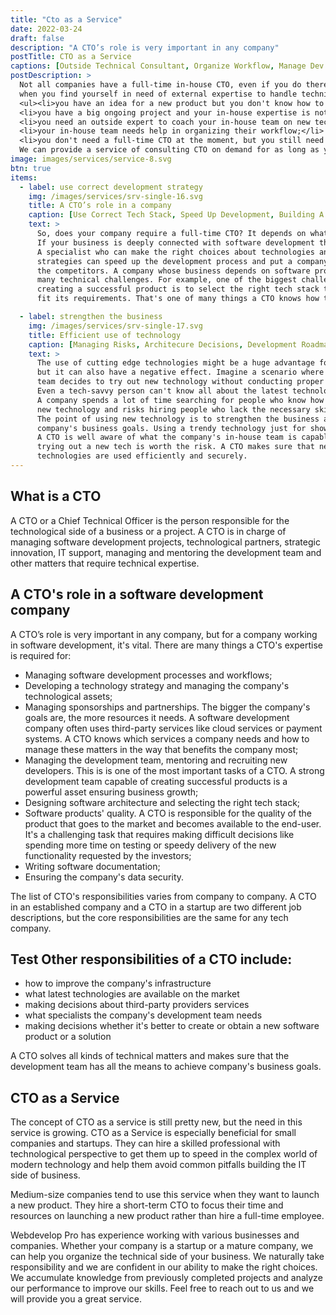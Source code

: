 ```yaml
---
title: "Cto as a Service"
date: 2022-03-24
draft: false
description: "A CTO’s role is very important in any company"
postTitle: CTO as a Service
captions: [Outside Technical Consultant, Organize Workflow, Manage Dev Team, Improve Infrastructure]
postDescription: >
  Not all companies have a full-time in-house CTO, even if you do there might come a time 
  when you find yourself in need of external expertise to handle technical challenges for your business:
  <ul><li>you have an idea for a new product but you don't know how to implement it;</li>
  <li>you have a big ongoing project and your in-house expertise is not enough to proceed;</li>
  <li>you need an outside expert to coach your in-house team on new technology trends;</li>
  <li>your in-house team needs help in organizing their workflow;</li>
  <li>you don't need a full-time CTO at the moment, but you still need someone to give you advice on technologies</li></ul>
  We can provide a service of consulting CTO on demand for as long as you need it. 
image: images/services/service-8.svg
btn: true
items:
  - label: use correct development strategy
    img: /images/services/srv-single-16.svg
    title: A CTO’s role in a company
    caption: [Use Correct Tech Stack, Speed Up Development, Building A Team]
    text: >
      So, does your company require a full-time CTO? It depends on what your company does. 
      If your business is deeply connected with software development the answer is definitely yes. 
      A specialist who can make the right choices about technologies and development 
      strategies can speed up the development process and put a company in front of 
      the competitors. A company whose business depends on software products faces 
      many technical challenges. For example, one of the biggest challenges in 
      creating a successful product is to select the right tech stack to 
      fit its requirements. That's one of many things a CTO knows how to do.

  - label: strengthen the business
    img: /images/services/srv-single-17.svg
    title: Efficient use of technology
    caption: [Managing Risks, Architecure Decisions, Development Roadmap]
    text: >
      The use of cutting edge technologies might be a huge advantage for a company, 
      but it can also have a negative effect. Imagine a scenario where an in-house 
      team decides to try out new technology without conducting proper research first. 
      Even a tech-savvy person can't know all about the latest technological innovations. 
      A company spends a lot of time searching for people who know how to work this 
      new technology and risks hiring people who lack the necessary skills.
      The point of using new technology is to strengthen the business and achieve the 
      company's business goals. Using a trendy technology just for show is not productive. 
      A CTO is well aware of what the company's in-house team is capable of and whether 
      trying out a new tech is worth the risk. A CTO makes sure that new 
      technologies are used efficiently and securely.
---
```


## What is a CTO

A CTO or a Chief Technical Officer is the person responsible for 
the technological side of a business or a project. 
A CTO is in charge of managing software development 
projects, technological partners, strategic innovation, 
IT support, managing and mentoring the development 
team and other matters that require technical expertise.

## A CTO's role in a software development company

A CTO’s role is very important in any company, but for a company working in software development, it's vital.
There are many things a CTO's expertise is required for:

- Managing software development processes and workflows;
- Developing a technology strategy and managing the company's technological assets;
- Managing sponsorships and partnerships. The bigger the company's goals are, 
  the more resources it needs. A software development company often 
  uses third-party services like cloud services or payment systems. 
  A CTO knows which services a company needs and how to manage 
  these matters in the way that benefits the company most;
- Managing the development team, mentoring and recruiting new developers. 
  This is is one of the most important tasks of a CTO. A strong 
  development team capable of creating successful products 
  is a powerful asset ensuring business growth;
- Designing software architecture and selecting the right tech stack;
- Software products' quality. A CTO is responsible for the quality 
  of the product that goes to the market and becomes available 
  to the end-user. It's a challenging task that requires 
  making difficult decisions like spending more time on 
  testing or speedy delivery of the new functionality requested by the investors;
- Writing software documentation;
- Ensuring the company's data security.

The list of CTO's responsibilities varies from company to company. 
A CTO in an established company and a CTO in a startup are 
two different job descriptions, but the core responsibilities are the same for any tech company.

## Test Other responsibilities of a CTO include:

- how to improve the company's infrastructure
- what latest technologies are available on the market
- making decisions about third-party providers services
- what specialists the company's development team needs
- making decisions whether it's better to create or obtain a new software product or a solution

A CTO solves all kinds of technical matters and makes sure that the development team has all the means to achieve company's business goals.

<!-- section break -->

## CTO as a Service

The concept of CTO as a service is still pretty new, but the need in this service is growing.
CTO as a Service is especially beneficial for small companies and startups. 
They can hire a skilled professional with technological perspective to get 
them up to speed in the complex world of modern technology and help 
them avoid common pitfalls building the IT side of business.

Medium-size companies tend to use this service when they want to launch a new product. 
They hire a short-term CTO to focus their time and resources on 
launching a new product rather than hire a full-time employee.

Webdevelop Pro has experience working with various businesses and companies. 
Whether your company is a startup or a mature company, we can help you organize 
the technical side of your business. We naturally take responsibility and 
we are confident in our ability to make the right choices. We accumulate 
knowledge from previously completed projects and analyze our performance to improve our skills.
Feel free to reach out to us and we will provide you a great service.

